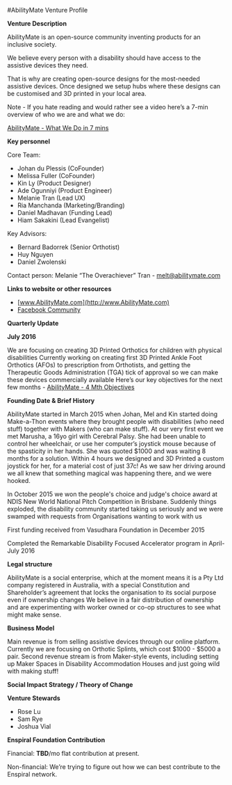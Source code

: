 #AbilityMate Venture Profile

**Venture Description**

AbilityMate is an open-source community inventing products for an inclusive society.
 
We believe every person with a disability should have access to the assistive devices they need.

That is why are creating open-source designs for the most-needed assistive devices. Once designed we setup hubs where these designs can be customised and 3D printed in your local area.

Note - If you hate reading and would rather see a video here’s a 7-min overview of who we are and what we do:

[AbilityMate - What We Do in 7 mins](https://www.youtube.com/watch?v=mwOoB6W5gUk&feature=youtu.be)

**Key personnel**

Core Team:
* Johan du Plessis (CoFounder)
* Melissa Fuller (CoFounder)
* Kin Ly (Product Designer)
* Ade Ogunniyi (Product Engineer)
* Melanie Tran (Lead UX)
* Ria Manchanda (Marketing/Branding)
* Daniel Madhavan (Funding Lead)
* Hiam Sakakini (Lead Evangelist)

Key Advisors:
* Bernard Badorrek (Senior Orthotist)
* Huy Nguyen 
* Daniel Zwolenski

Contact person: Melanie “The Overachiever” Tran - [melt@abilitymate.com](melt@abilitymate.com)

**Links to website or other resources**

* [www.AbilityMate.com](http://www.AbilityMate.com)
* [Facebook Community](https://www.facebook.com/abilitymate)

**Quarterly Update**

**July 2016**

We are focusing on creating 3D Printed Orthotics for children with physical disabilities
Currently working on creating first 3D Printed Ankle Foot Orthotics (AFOs) to prescription from Orthotists, and getting the Therapeutic Goods Administration (TGA) tick of approval so we can make these devices commercially available
Here’s our key objectives for the next few months - [AbilityMate - 4 Mth Objectives](https://docs.google.com/presentation/d/15VZGsntOufLOi2Yjh26OACI-eCiuBzlkg5nOlQuOTTQ/edit?usp=sharing)

**Founding Date & Brief History**

AbilityMate started in March 2015 when Johan, Mel and Kin started doing Make-a-Thon events where they brought people with disabilities (who need stuff) together with Makers (who can make stuff). At our very first event we met Marusha, a 16yo girl with Cerebral Palsy. She had been unable to control her wheelchair, or use her computer’s joystick mouse because of the spasticity in her hands. She was quoted $1000 and was waiting 8 months for a solution. Within 4 hours we designed and 3D Printed a custom joystick for her, for a material cost of just 37c! As we saw her driving around we all knew that something magical was happening there, and we were hooked. 

In October 2015 we won the people's choice and judge's choice award at NDIS New World National Pitch Competition in Brisbane. Suddenly things exploded, the disability community started taking us seriously and we were swamped with requests from Organisations wanting to work with us

First funding received from Vasudhara Foundation in December 2015

Completed the Remarkable Disability Focused Accelerator program in April-July 2016

**Legal structure**

AbilityMate is a social enterprise, which at the moment means it is a Pty Ltd company registered in Australia, with a special Constitution and Shareholder’s agreement that locks the organisation to its social purpose even if ownership changes
We believe in a fair distribution of ownership and are experimenting with worker owned or co-op structures to see what might make sense.

**Business Model**

Main revenue is from selling assistive devices through our online platform. Currently we are focusing on Orthotic Splints, which cost $1000 - $5000 a pair.
Second revenue stream is from Maker-style events, including setting up Maker Spaces in Disability Accommodation Houses and just going wild with making stuff!

**Social Impact Strategy / Theory of Change**

<Coming Soon>

**Venture Stewards**
* Rose Lu
* Sam Rye
* Joshua Vial

**Enspiral Foundation Contribution**

Financial: **TBD**/mo flat contribution at present. 

Non-financial: We’re trying to figure out how we can best contribute to the Enspiral network. 
